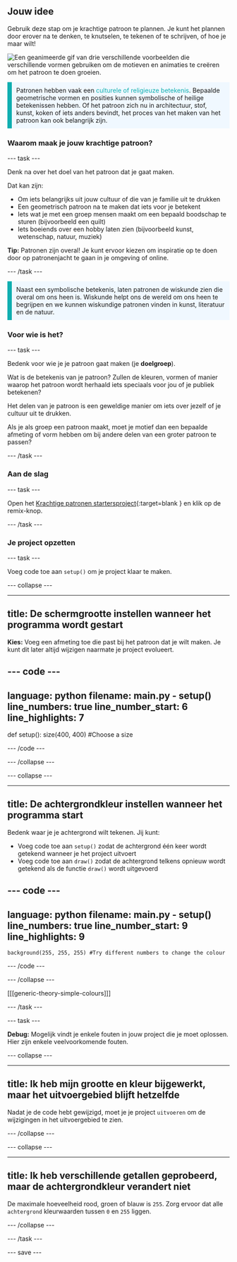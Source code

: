 ## Jouw idee

Gebruik deze stap om je krachtige patroon te plannen. Je kunt het plannen door erover na te denken, te knutselen, te tekenen of te schrijven, of hoe je maar wilt!

![Een geanimeerde gif van drie verschillende voorbeelden die verschillende vormen gebruiken om de motieven en animaties te creëren om het patroon te doen groeien.](images/ideas-1.gif)

<p style="border-left: solid; border-width:10px; border-color: #0faeb0; background-color: aliceblue; padding: 10px;">Patronen hebben vaak een <span style="color: #0faeb0">culturele of religieuze betekenis</span>. Bepaalde geometrische vormen en posities kunnen symbolische of heilige betekenissen hebben. Of het patroon zich nu in architectuur, stof, kunst, koken of iets anders bevindt, het proces van het maken van het patroon kan ook belangrijk zijn.</p>

### Waarom maak je jouw krachtige patroon?

--- task ---

Denk na over het doel van het patroon dat je gaat maken.

Dat kan zijn:
- Om iets belangrijks uit jouw cultuur of die van je familie uit te drukken
- Een geometrisch patroon na te maken dat iets voor je betekent
- Iets wat je met een groep mensen maakt om een bepaald boodschap te sturen (bijvoorbeeld een quilt)
- Iets boeiends over een hobby laten zien (bijvoorbeeld kunst, wetenschap, natuur, muziek)

**Tip:** Patronen zijn overal! Je kunt ervoor kiezen om inspiratie op te doen door op patronenjacht te gaan in je omgeving of online.

--- /task ---

<p style="border-left: solid; border-width:10px; border-color: #0faeb0; background-color: aliceblue; padding: 10px;">Naast een symbolische betekenis, laten patronen de wiskunde zien die overal om ons heen is. Wiskunde helpt ons de wereld om ons heen te begrijpen en we kunnen wiskundige patronen vinden in kunst, literatuur en de natuur. </p>

### Voor wie is het?

--- task ---

Bedenk voor wie je je patroon gaat maken (je **doelgroep**).

Wat is de betekenis van je patroon? Zullen de kleuren, vormen of manier waarop het patroon wordt herhaald iets speciaals voor jou of je publiek betekenen?

Het delen van je patroon is een geweldige manier om iets over jezelf of je cultuur uit te drukken.

Als je als groep een patroon maakt, moet je motief dan een bepaalde afmeting of vorm hebben om bij andere delen van een groter patroon te passen?

--- /task ---

### Aan de slag

--- task ---

Open het [Krachtige patronen startersproject](https://trinket.io/python/6c4a0c6406){:target=blank } en klik op de remix-knop.

--- /task ---

### Je project opzetten

--- task ---

Voeg code toe aan `setup()` om je project klaar te maken.

--- collapse ---

---
title: De schermgrootte instellen wanneer het programma wordt gestart
---

**Kies:** Voeg een afmeting toe die past bij het patroon dat je wilt maken. Je kunt dit later altijd wijzigen naarmate je project evolueert.

--- code ---
---
language: python filename: main.py - setup() line_numbers: true line_number_start: 6
line_highlights: 7
---
def setup(): size(400, 400) #Choose a size

--- /code ---

--- /collapse ---

--- collapse ---

---
title: De achtergrondkleur instellen wanneer het programma start
---

Bedenk waar je je achtergrond wilt tekenen. Jij kunt:
+ Voeg code toe aan `setup()` zodat de achtergrond één keer wordt getekend wanneer je het project uitvoert
+ Voeg code toe aan `draw()` zodat de achtergrond telkens opnieuw wordt getekend als de functie `draw()` wordt uitgevoerd

--- code ---
---
language: python filename: main.py - setup() line_numbers: true line_number_start: 9
line_highlights: 9
---

    background(255, 255, 255) #Try different numbers to change the colour

--- /code ---

--- /collapse ---

[[[generic-theory-simple-colours]]]

--- /task ---

--- task ---

**Debug:** Mogelijk vindt je enkele fouten in jouw project die je moet oplossen. Hier zijn enkele veelvoorkomende fouten.

--- collapse ---

---
title: Ik heb mijn grootte en kleur bijgewerkt, maar het uitvoergebied blijft hetzelfde
---

Nadat je de code hebt gewijzigd, moet je je project `uitvoeren` om de wijzigingen in het uitvoergebied te zien.

--- /collapse ---

--- collapse ---

---
title: Ik heb verschillende getallen geprobeerd, maar de achtergrondkleur verandert niet
---

De maximale hoeveelheid rood, groen of blauw is `255`. Zorg ervoor dat alle `achtergrond` kleurwaarden tussen `0` en `255` liggen.

--- /collapse ---

--- /task ---


--- save ---
